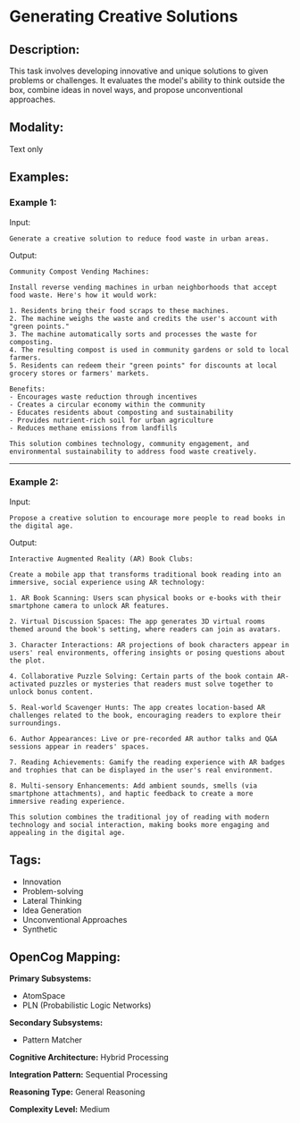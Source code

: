 # Generating Creative Solutions

## Description:
This task involves developing innovative and unique solutions to given problems or challenges. It evaluates the model's ability to think outside the box, combine ideas in novel ways, and propose unconventional approaches.

## Modality:
Text only

## Examples:

### Example 1:

Input:

```
Generate a creative solution to reduce food waste in urban areas.
```

Output:

```
Community Compost Vending Machines:

Install reverse vending machines in urban neighborhoods that accept food waste. Here's how it would work:

1. Residents bring their food scraps to these machines.
2. The machine weighs the waste and credits the user's account with "green points."
3. The machine automatically sorts and processes the waste for composting.
4. The resulting compost is used in community gardens or sold to local farmers.
5. Residents can redeem their "green points" for discounts at local grocery stores or farmers' markets.

Benefits:
- Encourages waste reduction through incentives
- Creates a circular economy within the community
- Educates residents about composting and sustainability
- Provides nutrient-rich soil for urban agriculture
- Reduces methane emissions from landfills

This solution combines technology, community engagement, and environmental sustainability to address food waste creatively.
```

---

### Example 2:

Input:

```
Propose a creative solution to encourage more people to read books in the digital age.
```

Output:

```
Interactive Augmented Reality (AR) Book Clubs:

Create a mobile app that transforms traditional book reading into an immersive, social experience using AR technology:

1. AR Book Scanning: Users scan physical books or e-books with their smartphone camera to unlock AR features.

2. Virtual Discussion Spaces: The app generates 3D virtual rooms themed around the book's setting, where readers can join as avatars.

3. Character Interactions: AR projections of book characters appear in users' real environments, offering insights or posing questions about the plot.

4. Collaborative Puzzle Solving: Certain parts of the book contain AR-activated puzzles or mysteries that readers must solve together to unlock bonus content.

5. Real-world Scavenger Hunts: The app creates location-based AR challenges related to the book, encouraging readers to explore their surroundings.

6. Author Appearances: Live or pre-recorded AR author talks and Q&A sessions appear in readers' spaces.

7. Reading Achievements: Gamify the reading experience with AR badges and trophies that can be displayed in the user's real environment.

8. Multi-sensory Enhancements: Add ambient sounds, smells (via smartphone attachments), and haptic feedback to create a more immersive reading experience.

This solution combines the traditional joy of reading with modern technology and social interaction, making books more engaging and appealing in the digital age.
```

## Tags:
- Innovation
- Problem-solving
- Lateral Thinking
- Idea Generation
- Unconventional Approaches
- Synthetic

## OpenCog Mapping:

**Primary Subsystems:**
- AtomSpace
- PLN (Probabilistic Logic Networks)

**Secondary Subsystems:**
- Pattern Matcher

**Cognitive Architecture:** Hybrid Processing

**Integration Pattern:** Sequential Processing

**Reasoning Type:** General Reasoning

**Complexity Level:** Medium